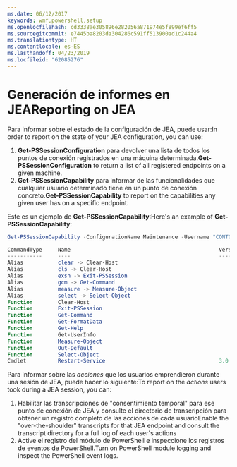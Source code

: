 ```yaml
---
ms.date: 06/12/2017
keywords: wmf,powershell,setup
ms.openlocfilehash: cd3338ae305896e282056a871974e5f899ef6ff5
ms.sourcegitcommit: e7445ba8203da304286c591ff513900ad1c244a4
ms.translationtype: HT
ms.contentlocale: es-ES
ms.lasthandoff: 04/23/2019
ms.locfileid: "62085276"
---
```

# <a name="reporting-on-jea"></a><span data-ttu-id="ce731-102">Generación de informes en JEA</span><span class="sxs-lookup"><span data-stu-id="ce731-102">Reporting on JEA</span></span>

<span data-ttu-id="ce731-103">Para informar sobre el estado de la configuración de JEA, puede usar:</span><span class="sxs-lookup"><span data-stu-id="ce731-103">In order to report on the state of your JEA configuration, you can use:</span></span>

1. <span data-ttu-id="ce731-104">**Get-PSSessionConfiguration** para devolver una lista de todos los puntos de conexión registrados en una máquina determinada.</span><span class="sxs-lookup"><span data-stu-id="ce731-104">**Get-PSSessionConfiguration** to return a list of all registered endpoints on a given machine.</span></span>
2. <span data-ttu-id="ce731-105">**Get-PSSessionCapability** para informar de las funcionalidades que cualquier usuario determinado tiene en un punto de conexión concreto.</span><span class="sxs-lookup"><span data-stu-id="ce731-105">**Get-PSSessionCapability** to report on the capabilities any given user has on a specific endpoint.</span></span>

<span data-ttu-id="ce731-106">Este es un ejemplo de **Get-PSSessionCapability**:</span><span class="sxs-lookup"><span data-stu-id="ce731-106">Here's an example of **Get-PSSessionCapability**:</span></span>

```powershell
Get-PSSessionCapability -ConfigurationName Maintenance -Username "CONTOSO\JohnDoe"

CommandType     Name                                               Version    Source
-----------     ----                                               -------    ------
Alias           clear -> Clear-Host
Alias           cls -> Clear-Host
Alias           exsn -> Exit-PSSession
Alias           gcm -> Get-Command
Alias           measure -> Measure-Object
Alias           select -> Select-Object
Function        Clear-Host
Function        Exit-PSSession
Function        Get-Command
Function        Get-FormatData
Function        Get-Help
Function        Get-UserInfo
Function        Measure-Object
Function        Out-Default
Function        Select-Object
Cmdlet          Restart-Service                                    3.0.0.0 Microsof...
```

<span data-ttu-id="ce731-107">Para informar sobre las _acciones_ que los usuarios emprendieron durante una sesión de JEA, puede hacer lo siguiente:</span><span class="sxs-lookup"><span data-stu-id="ce731-107">To report on the _actions_ users took during a JEA session, you can:</span></span>

1. <span data-ttu-id="ce731-108">Habilitar las transcripciones de "consentimiento temporal" para ese punto de conexión de JEA y consulte el directorio de transcripción para obtener un registro completo de las acciones de cada usuario</span><span class="sxs-lookup"><span data-stu-id="ce731-108">Enable the "over-the-shoulder" transcripts for that JEA endpoint and consult the transcript directory for a full log of each user's actions</span></span>
2. <span data-ttu-id="ce731-109">Active el registro del módulo de PowerShell e inspeccione los registros de eventos de PowerShell.</span><span class="sxs-lookup"><span data-stu-id="ce731-109">Turn on PowerShell module logging and inspect the PowerShell event logs.</span></span>